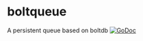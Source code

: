 # boltqueue
A persistent queue based on boltdb
[![GoDoc](https://godoc.org/github.com/alaska/boltqueue?status.svg)](https://godoc.org/github.com/alaska/boltqueue)
